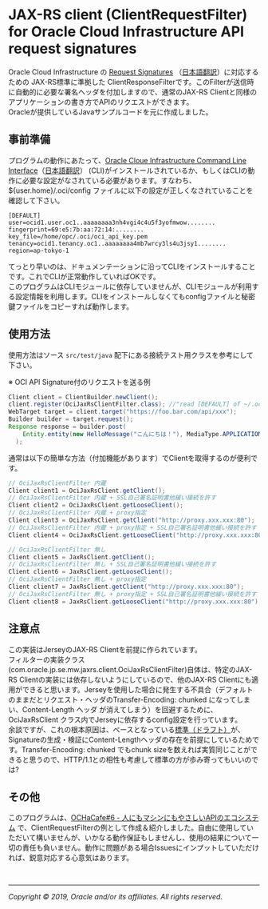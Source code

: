 
# JAX-RS client (ClientRequestFilter) for Oracle Cloud Infrastructure API request signatures

Oracle Cloud Infrastructure の [Request Signatures][request-signatures] （[日本語翻訳][request-signatures-ja]）に対応するための JAX-RS標準に準拠した ClientResponseFilterです。このFilterが送信時に自動的に必要な署名ヘッダを付加しますので、通常のJAX-RS Clientと同様のアプリケーションの書き方でAPIのリクエストができます。  
Oracleが提供しているJavaサンプルコードを元に作成しました。  

## 事前準備

プログラムの動作にあたって、[Oracle Cloue Infrastructure Command Line Interface][CLI]（[日本語翻訳][CLI-ja]） (CLI)がインストールされているか、もしくはCLIの動作に必要な設定がなされている必要があります。すなわち、${user.home}/.oci/config ファイルに以下の設定が正しくなされていることを確認して下さい。

```config
[DEFAULT]
user=ocid1.user.oc1..aaaaaaaa3nh4vgi4c4u5f3yofmwow........
fingerprint=69:e5:7b:aa:72:14:........
key_file=/home/opc/.oci/oci_api_key.pem
tenancy=ocid1.tenancy.oc1..aaaaaaaa4mb7wrcy3ls4u3jsy1........
region=ap-tokyo-1
```

てっとり早いのは、ドキュメンテーションに沿ってCLIをインストールすることです。これでCLIが正常動作していればOKです。  
このプログラムはCLIモジュールに依存していませんが、CLIモジュールが利用する設定情報を利用します。CLIをインストールしなくてもconfigファイルと秘密鍵ファイルをコピーすれば動作します。

## 使用方法

使用方法はソース `src/test/java` 配下にある接続テスト用クラスを参考にして下さい。

※ OCI API Signature付のリクエストを送る例

```java
Client client = ClientBuilder.newClient();
client.register(OciJaxRsClientFilter.class); //"read [DEFAULT] of ~/.oci/config"
WebTarget target = client.target("https://foo.bar.com/api/xxx");
Builder builder = target.request();
Response response = builder.post(
    Entity.entity(new HelloMessage("こんにちは！"), MediaType.APPLICATION_JSON_TYPE)
  );
```

通常は以下の簡単な方法（付加機能があります）でClientを取得するのが便利です。

```java
// OciJaxRsClientFilter 内蔵
Client client1 = OciJaxRsClient.getClient();
// OciJaxRsClientFilter 内蔵 + SSL自己署名証明書他緩い接続を許す
Client client2 = OciJaxRsClient.getLooseClient();
// OciJaxRsClientFilter 内蔵 + proxy指定
Client client3 = OciJaxRsClient.getClient("http://proxy.xxx.xxx:80");
// OciJaxRsClientFilter 内蔵 + proxy指定 + SSL自己署名証明書他緩い接続を許す
Client client4 = OciJaxRsClient.getLooseClient("http://proxy.xxx.xxx:80");

// OciJaxRsClientFilter 無し
Client client5 = JaxRsClient.getClient();
// OciJaxRsClientFilter 無し + SSL自己署名証明書他緩い接続を許す
Client client6 = JaxRsClient.getLooseClient();
// OciJaxRsClientFilter 無し + proxy指定
Client client7 = JaxRsClient.getClient("http://proxy.xxx.xxx:80");
// OciJaxRsClientFilter 無し + proxy指定 + SSL自己署名証明書他緩い接続を許す
Client client8 = JaxRsClient.getLooseClient("http://proxy.xxx.xxx:80");
```

## 注意点

この実装はJerseyのJAX-RS Clientを前提に作られています。  
フィルターの実装クラス(com.oracle.jp.se.mw.jaxrs.client.OciJaxRsClientFilter)自体は、特定のJAX-RS Clientの実装には依存しないようにしているので、他のJAX-RS Clientにも適用ができると思います。Jerseyを使用した場合に発生する不具合（デフォルトのままだとリクエスト・ヘッダのTransfer-Encoding: chunked になってしまい、Content-Length ヘッダ が消えてしまう）を回避するために、OciJaxRsClient クラス内でJerseyに依存するconfig設定を行っています。  
余談ですが、これの根本原因は、ベースとなっている[標準（ドラフト）][draft-cavage-http-signatures-08]が、Signatureの生成・検証にContent-Lengthヘッダの存在を前提にしているためです。Transfer-Encoding: chunked でもchunk sizeを数えれば実質同じことができると思うので、HTTP/1.1との相性も考慮して標準の方が歩み寄ってもいいのでは?

## その他

このプログラムは、[OCHaCafe#6 - 人にもマシンにもやさしいAPIのエコシステム][ochacafe] で、ClientRequestFilterの例として作成＆紹介しました。自由に使用していただいて構いませんが、いかなる動作保証もしませんし、使用の結果について一切の責任も負いません。動作に問題がある場合Issuesにインプットしていただければ、鋭意対応する心意気はあります。

<br/> 

---
*Copyright © 2019, Oracle and/or its affiliates. All rights reserved.*

[request-signatures]: https://docs.cloud.oracle.com/iaas/Content/API/Concepts/signingrequests.htm
[request-signatures-ja]:https://docs.oracle.com/cd/E97706_01/Content/API/Concepts/signingrequests.htm
[CLI]: https://docs.cloud.oracle.com/iaas/Content/API/Concepts/cliconcepts.htm
[CLI-ja]: https://docs.oracle.com/cd/E97706_01/Content/API/Concepts/cliconcepts.htm
[draft-cavage-http-signatures-08]: https://tools.ietf.org/html/draft-cavage-http-signatures-08
[ochacafe]: https://ochacafe.connpass.com/event/127773/

